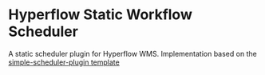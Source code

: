 # Hyperflow Static Workflow Scheduler

A static scheduler plugin for Hyperflow WMS. Implementation based on the [simple-scheduler-plugin template](https://github.com/hyperflow-wms/hyperflow-simple-scheduler)